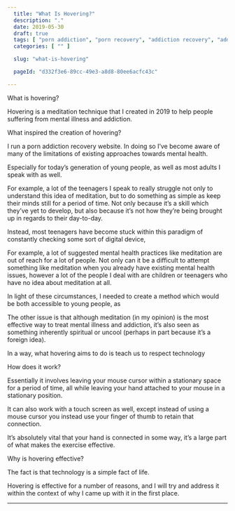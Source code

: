 ```yaml
---
  title: "What Is Hovering?"
  description: "."
  date: 2019-05-30
  draft: true
  tags: [ "porn addiction", "porn recovery", "addiction recovery", "addiction", "awareness", "nofap", "neverfap", "neverfap deluxe" ]
  categories: [ "" ]

  slug: "what-is-hovering"

  pageId: "d332f3e6-89cc-49e3-a8d8-80ee6acfc43c"

---
```



What is hovering?

Hovering is a meditation technique that I created in 2019 to help people suffering from mental illness and addiction.


What inspired the creation of hovering?

I run a porn addiction recovery website. In doing so I’ve become aware of many of the limitations of existing approaches towards mental health.

Especially for today’s generation of young people, as well as most adults I speak with as well.

For example, a lot of the teenagers I speak to really struggle not only to understand this idea of meditation, but to do something as simple as keep their minds still for a period of time. Not only because it’s a skill which they’ve yet to develop, but also because it’s not how they’re being brought up in regards to their day-to-day.

Instead, most teenagers have become stuck within this paradigm of constantly checking some sort of digital device,



For example, a lot of suggested mental health practices like meditation are out of reach for a lot of people. Not only can it be a difficult to attempt something like meditation when you already have existing mental health issues, however a lot of the people I deal with are children or teenagers who have no idea about meditation at all.

In light of these circumstances, I needed to create a method which would be both accessible to young people, as

The other issue is that although meditation (in my opinion) is the most effective way to treat mental illness and addiction, it’s also seen as something inherently spiritual or uncool (perhaps in part because it’s a foreign idea).


In a way, what hovering aims to do is teach us to respect technology

How does it work?

Essentially it involves leaving your mouse cursor within a stationary space for a period of time, all while leaving your hand attached to your mouse in a stationary position.

It can also work with a touch screen as well, except instead of using a mouse cursor you instead use your finger of thumb to retain that connection.

It’s absolutely vital that your hand is connected in some way, it’s a large part of what makes the exercise effective.


Why is hovering effective?

The fact is that technology is a simple fact of life.

Hovering is effective for a number of reasons, and I will try and address it within the context of why I came up with it in the first place.
****